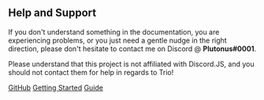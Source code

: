 ## Help and Support
If you don't understand something in the documentation, you are experiencing problems, or you just need a gentle
nudge in the right direction, please don't hesitate to contact me on Discord @ **Plutonus#0001**.

Please understand that this project is not affiliated with Discord.JS, and you should not contact them for help in regards to Trio!

[GitHub](https://github.com/PlutonusDev/Trio)
[Getting Started](#docsify)
[Guide](/guide)